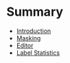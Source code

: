 # Summary

* [Introduction](README.md)
* [Masking](chapter1.md)
* [Editor](modules/editor.md)
* [Label Statistics](modules/label_statistics.md)

